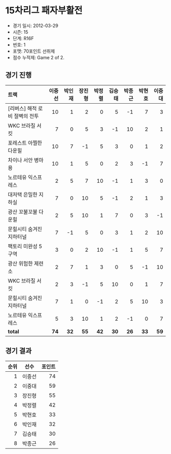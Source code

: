 # 15차리그 패자부활전

- 경기 일시: 2012-03-29
- 시즌: 15
- 단계: R16F
- 번호: 1
- 포맷: 70포인트 선취제
- 점수 누적제: Game 2 of 2.





## 경기 진행

| 트랙 | 이중선 | 박인재 | 장진형 | 박정렬 | 김승태 | 박종근 | 박현호 | 이중대 |
|:---|---:|---:|---:|---:|---:|---:|---:|---:|
| [리버스] 해적 로비 절벽의 전투 | 10 | 1 | 2 | 0 | 5 | -1 | 7 | 3 |
| WKC 브라질 서킷 | 7 | 0 | 5 | 3 | -1 | 10 | 2 | 1 |
| 포레스트 아찔한 다운힐 | 10 | 7 | -1 | 5 | 3 | 0 | 1 | 2 |
| 차이나 서안 병마용 | 10 | 1 | 5 | 0 | 2 | 3 | -1 | 7 |
| 노르테유 익스프레스 | 2 | 5 | 7 | 10 | -1 | 1 | 3 | 0 |
| 대저택 은밀한 지하실 | 7 | 0 | 10 | 5 | -1 | 2 | 1 | 3 |
| 광산 꼬불꼬불 다운힐 | 2 | 5 | 10 | 1 | 7 | 0 | 3 | -1 |
| 문힐시티 숨겨진 지하터널 | 7 | -1 | 5 | 0 | 3 | 1 | 2 | 10 |
| 팩토리 미완성 5구역 | 3 | 0 | 2 | 10 | -1 | 1 | 5 | 7 |
| 광산 위험한 제련소 | 2 | 7 | 1 | 3 | 0 | 5 | -1 | 10 |
| WKC 브라질 서킷 | 2 | 3 | -1 | 5 | 10 | 0 | 1 | 7 |
| 문힐시티 숨겨진 지하터널 | 7 | 1 | 0 | -1 | 2 | 5 | 10 | 3 |
| 노르테유 익스프레스 | 5 | 3 | 10 | 1 | 2 | -1 | 0 | 7 |
| __total__ | __74__ | __32__ | __55__ | __42__ | __30__ | __26__ | __33__ | __59__ |




## 경기 결과

| 순위 | 선수 | 포인트 |
|---:|:---:|---:|
| 1 | 이중선 | 74 |
| 2 | 이중대 | 59 |
| 3 | 장진형 | 55 |
| 4 | 박정렬 | 42 |
| 5 | 박현호 | 33 |
| 6 | 박인재 | 32 |
| 7 | 김승태 | 30 |
| 8 | 박종근 | 26 |


